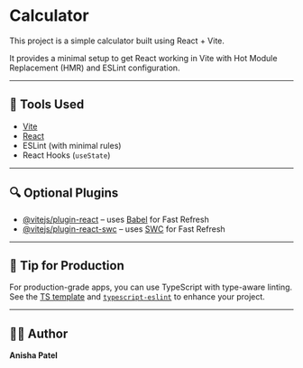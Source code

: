 # Calculator

This project is a simple calculator built using React + Vite.

It provides a minimal setup to get React working in Vite with Hot Module Replacement (HMR) and ESLint configuration.

---

## 🔧 Tools Used

- [Vite](https://vitejs.dev/)
- [React](https://react.dev/)
- ESLint (with minimal rules)
- React Hooks (`useState`)

---

## 🔍 Optional Plugins

- [@vitejs/plugin-react](https://github.com/vitejs/vite-plugin-react/blob/main/packages/plugin-react) – uses [Babel](https://babeljs.io/) for Fast Refresh
- [@vitejs/plugin-react-swc](https://github.com/vitejs/vite-plugin-react/blob/main/packages/plugin-react-swc) – uses [SWC](https://swc.rs/) for Fast Refresh

---

## 📘 Tip for Production

For production-grade apps, you can use TypeScript with type-aware linting. See the [TS template](https://github.com/vitejs/vite/tree/main/packages/create-vite/template-react-ts) and [`typescript-eslint`](https://typescript-eslint.io) to enhance your project.

---

## 👩‍💻 Author

**Anisha Patel**
